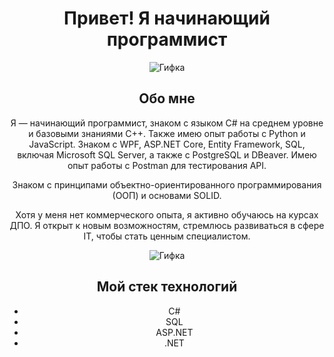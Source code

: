 <div align="center">

# Привет! Я начинающий программист

![Гифка](https://media1.tenor.com/m/nl7nt5750PIAAAAC/aesthetic.gif)

## Обо мне
Я — начинающий программист, знаком с языком C# на среднем уровне и базовыми знаниями C++. Также имею опыт работы с Python и JavaScript. Знаком с WPF, ASP.NET Core, Entity Framework, SQL, включая Microsoft SQL Server, а также с PostgreSQL и DBeaver. Имею опыт работы с Postman для тестирования API.

Знаком с принципами объектно-ориентированного программирования (ООП) и основами SOLID.

Хотя у меня нет коммерческого опыта, я активно обучаюсь на курсах ДПО. Я открыт к новым возможностям, стремлюсь развиваться в сфере IT, чтобы стать ценным специалистом.

![Гифка](https://media1.tenor.com/m/CLzzn92Me1wAAAAC/itzah-pixel-art.gif)

## Мой стек технологий
- C#
- SQL
- ASP.NET
- .NET

</div>
